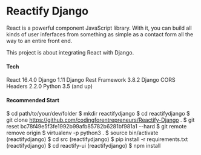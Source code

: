 # Reactify Django

React is a powerful component JavaScript library. With it, you can build all kinds of user inferfaces from something as simple as a contact form all the way to an entire front end.

This project is about integrating React with Django.

#### Tech
React 16.4.0
Django 1.11
Django Rest Framework 3.8.2
Django CORS Headers 2.2.0
Python 3.5 (and up)

#### Recommended Start
$ cd path/to/your/dev/folder
$ mkdir reactifydjango
$ cd reactifydjango
$ git clone https://github.com/codingforentrepreneurs/Reactify-Django .
$ git reset bc78f49e5f3fe1992b99afb85782b6281bf981a1 --hard
$ git remote remove origin
$ virtualenv -p python3 .
$ source bin/activate
(reactifydjango) $ cd src
(reactifydjango) $ pip install -r requirements.txt
(reactifydjango) $ cd reactify-ui
(reactifydjango) $ npm install
